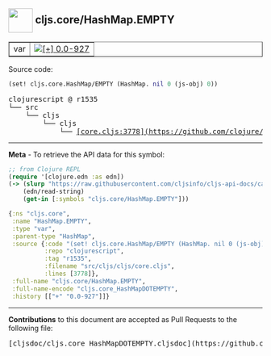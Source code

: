 ## <img width="48px" valign="middle" src="http://i.imgur.com/Hi20huC.png"> cljs.core/HashMap.EMPTY

 <table border="1">
<tr>

<td>var</td>
<td><a href="https://github.com/cljsinfo/cljs-api-docs/tree/0.0-927"><img valign="middle" alt="[+] 0.0-927" src="https://img.shields.io/badge/+-0.0--927-lightgrey.svg"></a> </td>
</tr>
</table>






Source code:

```clj
(set! cljs.core.HashMap/EMPTY (HashMap. nil 0 (js-obj) 0))
```

 <pre>
clojurescript @ r1535
└── src
    └── cljs
        └── cljs
            └── <ins>[core.cljs:3778](https://github.com/clojure/clojurescript/blob/r1535/src/cljs/cljs/core.cljs#L3778)</ins>
</pre>


---

__Meta__ - To retrieve the API data for this symbol:

```clj
;; from Clojure REPL
(require '[clojure.edn :as edn])
(-> (slurp "https://raw.githubusercontent.com/cljsinfo/cljs-api-docs/catalog/cljs-api.edn")
    (edn/read-string)
    (get-in [:symbols "cljs.core/HashMap.EMPTY"]))
```

```clj
{:ns "cljs.core",
 :name "HashMap.EMPTY",
 :type "var",
 :parent-type "HashMap",
 :source {:code "(set! cljs.core.HashMap/EMPTY (HashMap. nil 0 (js-obj) 0))",
          :repo "clojurescript",
          :tag "r1535",
          :filename "src/cljs/cljs/core.cljs",
          :lines [3778]},
 :full-name "cljs.core/HashMap.EMPTY",
 :full-name-encode "cljs.core_HashMapDOTEMPTY",
 :history [["+" "0.0-927"]]}

```

---

__Contributions__ to this document are accepted as Pull Requests to the following file:

 <pre>
[cljsdoc/cljs.core_HashMapDOTEMPTY.cljsdoc](https://github.com/cljsinfo/cljs-api-docs/blob/master/cljsdoc/cljs.core_HashMapDOTEMPTY.cljsdoc)
</pre>

